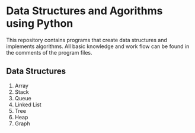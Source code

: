 # Data Structures and Agorithms using Python

This repository contains programs that create data structures and implements algorithms. All basic knowledge and work flow can be found in the comments of the program files.

## Data Structures

1. Array
2. Stack
3. Queue
4. Linked List
5. Tree
6. Heap
7. Graph
